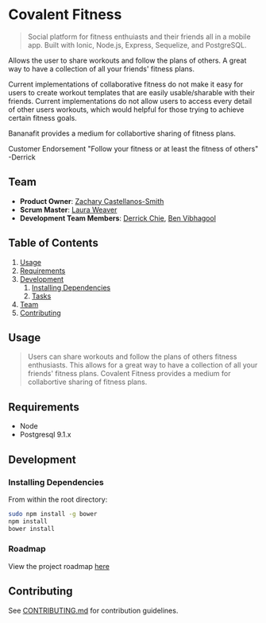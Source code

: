 # Covalent Fitness

> Social platform for fitness enthuiasts and their friends all in a mobile app. Built with Ionic, Node.js, Express, Sequelize, and PostgreSQL.

  Allows the user to share workouts and follow the plans of others. A great way to have a collection of all your friends'
  fitness plans.

  Current implementations of collaborative fitness do not make it easy for users to create workout templates
  that are easily usable/sharable with their friends. Current implementations do not allow users to access every detail
  of other users workouts, which would helpful for those trying to achieve certain fitness goals.
  
  Bananafit provides a medium for collabortive sharing of fitness plans.

Customer Endorsement
  "Follow your fitness or at least the fitness of others" -Derrick

## Team

  - __Product Owner__: [Zachary Castellanos-Smith](https://github.com/ztsmith25)
  - __Scrum Master__: [Laura Weaver](https://github.com/lauraweaver)
  - __Development Team Members__: [Derrick Chie](https://github.com/djchie), [Ben Vibhagool](https://github.com/cvibhagool)

## Table of Contents

1. [Usage](#Usage)
1. [Requirements](#requirements)
1. [Development](#development)
    1. [Installing Dependencies](#installing-dependencies)
    1. [Tasks](#tasks)
1. [Team](#team)
1. [Contributing](#contributing)

## Usage

> Users can share workouts and follow the plans of others fitness enthusiasts. This allows for a great way to have a collection of all your friends' fitness plans. Covalent Fitness provides a medium for collabortive sharing of fitness plans.

## Requirements

- Node
- Postgresql 9.1.x

## Development

### Installing Dependencies

From within the root directory:

```sh
sudo npm install -g bower
npm install
bower install
```

### Roadmap

View the project roadmap [here](https://github.com/BananaFitness/BananaFitness-Ionic/issues)


## Contributing

See [CONTRIBUTING.md](https://github.com/BananaFitness/BananaFitness-Ionic/blob/master/CONTRIBUTING.md) for contribution guidelines.
